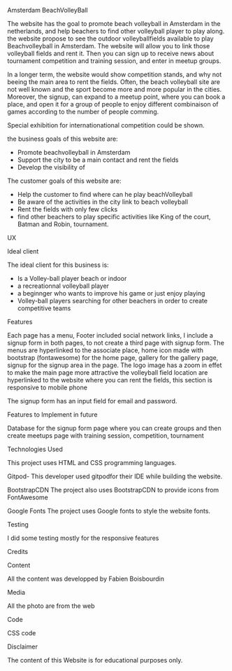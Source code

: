 Amsterdam BeachVolleyBall

The website has the goal to promote beach volleyball in Amsterdam in the netherlands, and help beachers to find other volleyball player to play along.
the website propose to see the outdoor volleyballfields available to play Beachvolleyball in Amsterdam.
The website will allow you to link those volleyball fields and rent it.
Then you can sign up to receive news about tournament competition and training session, and enter in meetup groups.

In a longer term, the website would show competition stands, and why not beeing the main area to rent the fields.
Often, the beach volleyball site are not well known and the sport become more and more popular in the cities.
Moreover, the signup, can expand to a meetup point, where you can book a place, and open it for a group of people to enjoy different combinaison of games according to the number of people comming.

Special exhibition for internationational competition could be shown.

the business goals of this website are: 

- Promote beachvolleyball in Amsterdam
- Support the city to be a main contact and rent the fields
- Develop the visibility of 

The customer goals of this website are:

- Help the customer to find where can he play beachVolleyball
- Be aware of the activities in the city link to beach volleyball
- Rent the fields with only few clicks
- find other beachers to play specific activities like King of the court, Batman and Robin, tournament.


UX

Ideal client

The ideal client for this business is:

- Is a Volley-ball player beach or indoor
- a recreationnal volleyball player
- a beginnger who wants to improve his game or just enjoy playing 
- Volley-ball players searching for other beachers in order to create competitive teams


Features

Each page has a menu,  Footer included social network links, I include a signup form in both pages, to not create a third page with signup form.
The menus are hyperlinked to the associate place, home icon made with bootstrap (fontawesome) for the home page, gallery for the gallery page, signup for the signup area in the page.
The logo image has a zoom in effet to make the main page more attractive
the volleyball field location are hyperlinked to the website where you can rent the fields, this section is responsive to mobile phone

The signup form has an input field for email and password.


Features to Implement in future

Database for the signup form
page where you can create groups and then create meetups
page with training session, competition, tournament

Technologies Used

This project uses HTML and CSS programming languages.

Gitpod- This developer used gitpodfor their IDE while building the website.

BootstrapCDN
The project also uses BootstrapCDN to provide icons from FontAwesome

Google Fonts
The project uses Google fonts to style the website fonts.

Testing

I did some testing mostly for the responsive features

Credits

Content

All the content was developped by Fabien Boisbourdin

Media

All the photo are from the web

Code

CSS code


Disclaimer

The content of this Website is for educational purposes only.